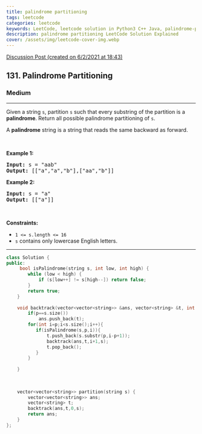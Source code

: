 ```yaml
---
title: palindrome partitioning
tags: leetcode
categories: leetcode
keywords: LeetCode, leetcode solution in Python3 C++ Java, palindrome-partitioning solution
description: palindrome partitioning LeetCode Solution Explained
cover: /assets/img/leetcode-cover-img.webp
---
```





[Discussion Post (created on 6/2/2021 at 18:43)](https://leetcode.com/problems/palindrome-partitioning/discuss/1096101/C%2B%2B-or-Backtracking)  
<h2>131. Palindrome Partitioning</h2><h3>Medium</h3><hr><div><p>Given a string <code>s</code>, partition <code>s</code> such that every substring of the partition is a <strong>palindrome</strong>. Return all possible palindrome partitioning of <code>s</code>.</p>

<p>A <strong>palindrome</strong> string is a string that reads the same backward as forward.</p>

<p>&nbsp;</p>
<p><strong>Example 1:</strong></p>
<pre><strong>Input:</strong> s = "aab"
<strong>Output:</strong> [["a","a","b"],["aa","b"]]
</pre><p><strong>Example 2:</strong></p>
<pre><strong>Input:</strong> s = "a"
<strong>Output:</strong> [["a"]]
</pre>
<p>&nbsp;</p>
<p><strong>Constraints:</strong></p>

<ul>
	<li><code>1 &lt;= s.length &lt;= 16</code></li>
	<li><code>s</code> contains only lowercase English letters.</li>
</ul>
</div>

---




```cpp
class Solution {
public:
     bool isPalindrome(string s, int low, int high) {
        while (low < high) {
            if (s[low++] != s[high--]) return false;
        }
        return true;
    }
    
    void backtrack(vector<vector<string>> &ans, vector<string> &t, int p, string &s){
        if(p==s.size())
            ans.push_back(t);
        for(int i=p;i<s.size();i++){
           if(isPalindrome(s,p,i)){
               t.push_back(s.substr(p,i-p+1));
               backtrack(ans,t,i+1,s);
               t.pop_back();
           }
        }
        
    }
    
    
    
    vector<vector<string>> partition(string s) {
        vector<vector<string>> ans;
        vector<string> t;
        backtrack(ans,t,0,s);
        return ans;
    }
};
```
